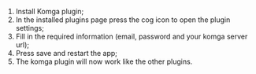 1. Install Komga plugin;
2. In the installed plugins page press the cog icon to open the plugin settings;
3. Fill in the required information (email, password and your komga server url);
4. Press save and restart the app;
5. The komga plugin will now work like the other plugins.